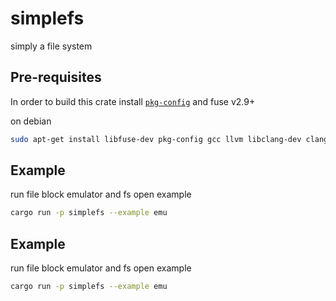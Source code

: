 # simplefs
simply a file system

## Pre-requisites

In order to build this crate install
[`pkg-config`](https://www.freedesktop.org/wiki/Software/pkg-config/) and fuse
v2.9+ 


on debian
```bash
sudo apt-get install libfuse-dev pkg-config gcc llvm libclang-dev clang
```

## Example
run file block emulator and fs open example

```bash
cargo run -p simplefs --example emu
```

## Example
run file block emulator and fs open example

```bash
cargo run -p simplefs --example emu
```
